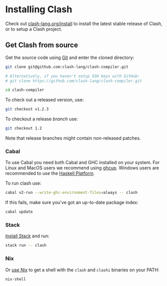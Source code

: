 # Installing Clash

Check out [clash-lang.org/install](https://clash-lang.org/install) to
install the latest stable release of Clash, or to setup a Clash project.

## Get Clash from source

Get the source code using
[Git](https://git-scm.com/book/en/v2/Getting-Started-What-is-Git%3F) and
enter the cloned directory:

``` bash
git clone git@github.com:clash-lang/clash-compiler.git

# Alternatively, if you haven't setup SSH keys with GitHub:
# git clone https://github.com/clash-lang/clash-compiler.git

cd clash-compiler
```

To check out a released version, use:

``` bash
git checkout v1.2.3
```

To checkout a release *branch* use:

``` bash
git checkout 1.2
```

Note that release branches might contain non-released patches.

### Cabal

To use Cabal you need both Cabal and GHC installed on your system. For
Linux and MacOS users we recommend using
[ghcup](https://www.haskell.org/ghcup/). Windows users are recommended
to use the [Haskell
Platform](https://www.haskell.org/platform/windows.html).

To run <span class="title-ref">clash</span> use:

``` bash
cabal v2-run --write-ghc-environment-files=always -- clash
```

If this fails, make sure you've got an up-to-date package index:

``` bash
cabal update
```

### Stack

[Install
Stack](https://docs.haskellstack.org/en/stable/install_and_upgrade/) and
run:

``` bash
stack run -- clash
```

### Nix

Or [use Nix](https://nixos.org/nix/download.html) to get a shell with
the `clash` and `clashi` binaries on your PATH:

``` bash
nix-shell
```
